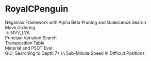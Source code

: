 # RoyalCPenguin   
Negamax Framework with Alpha Beta Pruning and Quiescence Search  
Move Ordering  
    -> MVV_LVA  
Principal Variation Search  
Transposition Table  
Material and PSQT Eval  
GUI, Searching to Depth 7+ In Sub-Minute Speed In Difficult Positions  
